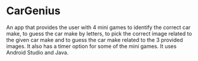 # CarGenius
An app that provides the user with 4 mini games to identify the correct car make, to guess the car make by letters, to pick the correct image related to the given car make and to guess the car make related to the 3 provided images. It also has a timer option for some of the mini games. It uses Android Studio and Java.
